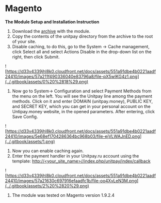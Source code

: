# Magento

**The Module Setup and Installation Instruction**

1. Download the [archive](https://github.com/unitpay/magento-module) with the module.
2. Copy the contents of the unitpay directory from the archive to the root of your site.
3. Disable caching, to do this, go to the System -&gt; Cache management, click Select all and select Actions Disable in the drop-down list on the right, then click Submit.

![https://d33v4339jhl8k0.cloudfront.net/docs/assets/551a91dbe4b0221aadf24410/images/57a211f490336040e83796a8/file-pX5wIKG4z1.png](../.gitbook/assets/0%20%2818%29.png)

1. Now go to System-&gt; Configuration and select Payment Methods from the menu on the left. You will see the Unitpay line among the payment methods. Click on it and enter DOMAIN \(unitpay.money\), PUBLIC KEY, and SECRET KEY, which you can get in your personal account on the Untipay.money website, in the opened parameters. After entering, click Save Config.

![https://d33v4339jhl8k0.cloudfront.net/docs/assets/551a91dbe4b0221aadf24410/images/5e68ef1704286364bc968b03/file-ejVLWAJnED.png](../.gitbook/assets/1.png)

1. Now you can enable caching again.
2. Enter the payment handler in your Unitpay.ru account using the template: [http://&lt;your\_site\_name&gt;//index.php/unitpay/index/callback](http://<your_site_name>//index.php/unitpay/index/callback)

![https://d33v4339jhl8k0.cloudfront.net/docs/assets/551a91dbe4b0221aadf24410/images/57a21630c697916efaadfc1b/file-oo4XvLeN3M.png](../.gitbook/assets/2%20%2820%29.png)

1. The module was tested on Magento version 1.9.2.4

